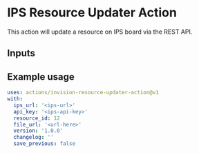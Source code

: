 ﻿# IPS Resource Updater Action

This action will update a resource on IPS board via the REST API.

## Inputs



## Example usage

```yml
uses: actions/invision-resource-updater-action@v1
with:
  ips_url: '<ips-url>'
  api_key: '<ips-api-key>'
  resource_id: 12
  file_url: '<url-here>'
  version: '1.0.0'
  changelog: ''
  save_previous: false
```